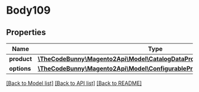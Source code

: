 # Body109

## Properties
Name | Type | Description | Notes
------------ | ------------- | ------------- | -------------
**product** | [**\TheCodeBunny\Magento2Api\Model\CatalogDataProductInterface**](CatalogDataProductInterface.md) |  | 
**options** | [**\TheCodeBunny\Magento2Api\Model\ConfigurableProductDataOptionInterface[]**](ConfigurableProductDataOptionInterface.md) |  | 

[[Back to Model list]](../README.md#documentation-for-models) [[Back to API list]](../README.md#documentation-for-api-endpoints) [[Back to README]](../README.md)


